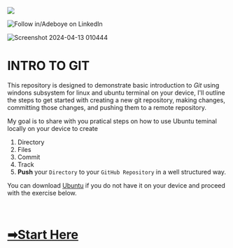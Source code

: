 <a href="https://www.linkedin.com/in/adeboye-famurewa-700b9426/"><img src="https://img.shields.io/badge/LinkedIn-0077B5?style=for-the-badge&logo=linkedin&logoColor=white"></a> 

![](https://img.shields.io/badge/Follow%20%ad-1.4k-blue?logo=linkedin&style=social "Follow in/Adeboye on LinkedIn") 


![Screenshot 2024-04-13 010444](https://github.com/fadarboye/Intro-To-Git/assets/130584349/dc8b3f15-41aa-49e5-91a2-5fbb2b00dd69)

# INTRO TO GIT

This repository is designed to demonstrate basic introduction to *Git* using windons subsystem for linux and ubuntu terminal on your device, I'll outline the steps to get started with creating a new git repository, making changes, committing those changes, and pushing them to a remote repository.

My goal is to share with you pratical steps on how to use Ubuntu teminal locally on your device to create

1. Directory
2. Files
3. Commit
4. Track
5. **Push** your `Directory` to your `GitHub Repository` in a well structured way. 

You can download [Ubuntu](https://ubuntu.com/download) if you do not have it on your device and proceed with the exercise below.

<br/>


# [➡Start Here](https://github.com/fadarboye/Intro-To-Git/blob/main/PAGE%201.md)   




